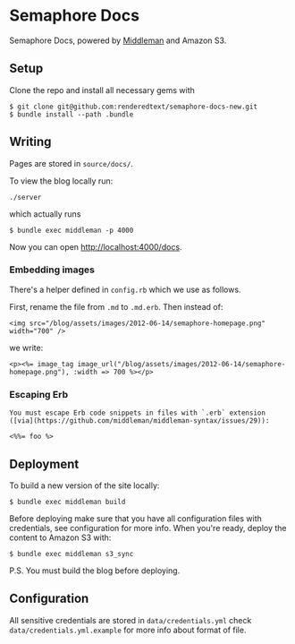# Semaphore Docs

Semaphore Docs, powered by [Middleman](http://middlemanapp.com) and Amazon S3.


## Setup

Clone the repo and install all necessary gems with

```
$ git clone git@github.com:renderedtext/semaphore-docs-new.git
$ bundle install --path .bundle
```


## Writing

Pages are stored in `source/docs/`.

To view the blog locally run:

```
./server
```

which actually runs

```
$ bundle exec middleman -p 4000
```

Now you can open [http://localhost:4000/docs](http://localhost:4000/docs).

### Embedding images

There's a helper defined in `config.rb` which we use as follows.

First, rename the file from `.md` to `.md.erb`. Then instead of:

    <img src="/blog/assets/images/2012-06-14/semaphore-homepage.png" width="700" />

we write:

    <p><%= image_tag image_url("/blog/assets/images/2012-06-14/semaphore-homepage.png"), :width => 700 %></p>

### Escaping Erb

    You must escape Erb code snippets in files with `.erb` extension ([via](https://github.com/middleman/middleman-syntax/issues/29)):

    <%%= foo %>


## Deployment

To build a new version of the site locally:

```
$ bundle exec middleman build
```

Before deploying make sure that you have all configuration files with credentials, see configuration for more info.
When you're ready, deploy the content to Amazon S3 with:

```
$ bundle exec middleman s3_sync
```

P.S. You must build the blog before deploying.


## Configuration

All sensitive credentials are stored in `data/credentials.yml` check `data/credentials.yml.example` for more info about format of file.
